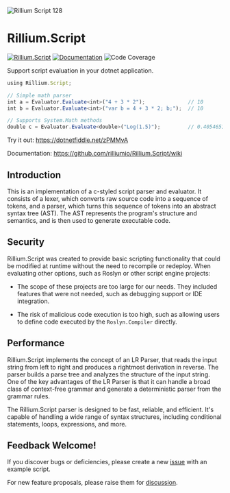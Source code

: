
![Rillium Script 128](https://github.com/rilliumio/Rillium.Script/assets/126918909/630d8811-7647-4969-bc64-92204658bb53) 
# Rillium.Script
[![Rillium.Script](https://img.shields.io/nuget/v/Rillium.Script.svg?color=blue)](https://www.nuget.org/packages/Rillium.Script)
[![Documentation](https://img.shields.io/badge/wiki-documentation-forestgreen)](https://github.com/rilliumio/Rillium.Script/wiki)
![Code Coverage](https://img.shields.io/badge/Code%20Coverage-96%25-forestgreen?style=flat)

Support script evaluation in your dotnet application.
```ts
using Rillium.Script;

// Simple math parser
int a = Evaluator.Evaluate<int>("4 + 3 * 2");              // 10
int b = Evaluator.Evaluate<int>("var b = 4 + 3 * 2; b;");  // 10

// Supports System.Math methods
double c = Evaluator.Evaluate<double>("Log(1.5)");         // 0.4054651081081644
```

Try it out: https://dotnetfiddle.net/zPMMvA

Documentation: https://github.com/rilliumio/Rillium.Script/wiki

## Introduction
This is an implementation of a c-styled script parser and evaluator. It consists of a lexer, which converts raw source code into a sequence of tokens, and a parser, which turns this sequence of tokens into an abstract syntax tree (AST). The AST represents the program's structure and semantics, and is then used to generate executable code.

## Security 
Rillium.Script was created to provide basic scripting functionality that could be modified at runtime without the need to recompile or redeploy. When evaluating other options, such as Roslyn or other script engine projects:

* The scope of these projects are too large for our needs. They included features that were not needed, such as debugging support or IDE integration.

* The risk of malicious code execution is too high, such as allowing users to define code executed by the `Roslyn.Compiler` directly.


## Performance

Rillium.Script implements the concept of an LR Parser, that reads the input string from left to right and produces a rightmost derivation in reverse. The parser builds a parse tree and analyzes the structure of the input string. One of the key advantages of the LR Parser is that it can handle a broad class of context-free grammar and generate a deterministic parser from the grammar rules.

The Rillium.Script parser is designed to be fast, reliable, and efficient. It's capable of handling a wide range of syntax structures, including conditional statements, loops, expressions, and more.

## Feedback Welcome!
If you discover bugs or deficiencies, please create a new [issue](https://github.com/rilliumio/Rillium.Script/issues) with an example script.

For new feature proposals, please raise them for [discussion](https://github.com/rilliumio/Rillium.Script/discussions).